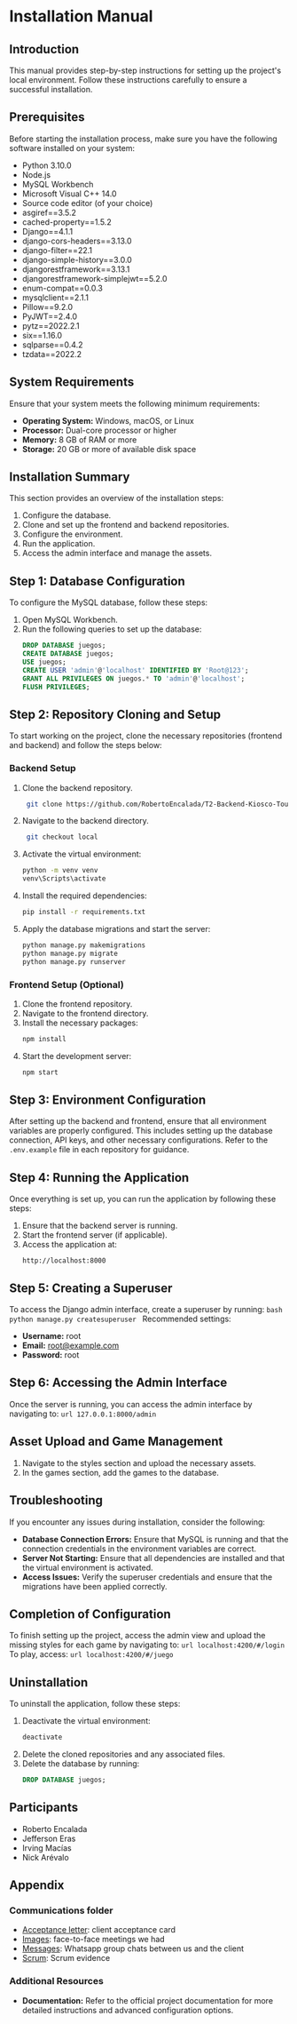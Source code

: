 # Installation Manual

## Introduction
This manual provides step-by-step instructions for setting up the project's local environment. Follow these instructions carefully to ensure a successful installation.

## Prerequisites
Before starting the installation process, make sure you have the following software installed on your system:
- Python 3.10.0
- Node.js
- MySQL Workbench
- Microsoft Visual C++ 14.0
- Source code editor (of your choice)
- asgiref==3.5.2
- cached-property==1.5.2
- Django==4.1.1
- django-cors-headers==3.13.0
- django-filter==22.1
- django-simple-history==3.0.0
- djangorestframework==3.13.1
- djangorestframework-simplejwt==5.2.0
- enum-compat==0.0.3
- mysqlclient==2.1.1
- Pillow==9.2.0
- PyJWT==2.4.0
- pytz==2022.2.1
- six==1.16.0
- sqlparse==0.4.2
- tzdata==2022.2


## System Requirements
Ensure that your system meets the following minimum requirements:
- **Operating System:** Windows, macOS, or Linux
- **Processor:** Dual-core processor or higher
- **Memory:** 8 GB of RAM or more
- **Storage:** 20 GB or more of available disk space

## Installation Summary
This section provides an overview of the installation steps:
1. Configure the database.
2. Clone and set up the frontend and backend repositories.
3. Configure the environment.
4. Run the application.
5. Access the admin interface and manage the assets.

## Step 1: Database Configuration
To configure the MySQL database, follow these steps:
1. Open MySQL Workbench.
2. Run the following queries to set up the database:
    ```sql
    DROP DATABASE juegos;
    CREATE DATABASE juegos;
    USE juegos;
    CREATE USER 'admin'@'localhost' IDENTIFIED BY 'Root@123';
    GRANT ALL PRIVILEGES ON juegos.* TO 'admin'@'localhost';
    FLUSH PRIVILEGES;
    ```

## Step 2: Repository Cloning and Setup
To start working on the project, clone the necessary repositories (frontend and backend) and follow the steps below:

### Backend Setup
1. Clone the backend repository.
   ```bash
    git clone https://github.com/RobertoEncalada/T2-Backend-Kiosco-Touch
    ```
3. Navigate to the backend directory.
   ```bash
    git checkout local
    ```
5. Activate the virtual environment:
    ```bash
    python -m venv venv
    venv\Scripts\activate
    ```
6. Install the required dependencies:
    ```bash
    pip install -r requirements.txt
    ```
7. Apply the database migrations and start the server:
    ```bash
    python manage.py makemigrations
    python manage.py migrate
    python manage.py runserver
    ```

### Frontend Setup (Optional)
1. Clone the frontend repository.
2. Navigate to the frontend directory.
3. Install the necessary packages:
    ```bash
    npm install
    ```
4. Start the development server:
    ```bash
    npm start
    ```

## Step 3: Environment Configuration
After setting up the backend and frontend, ensure that all environment variables are properly configured. This includes setting up the database connection, API keys, and other necessary configurations. Refer to the `.env.example` file in each repository for guidance.

## Step 4: Running the Application
Once everything is set up, you can run the application by following these steps:
1. Ensure that the backend server is running.
2. Start the frontend server (if applicable).
3. Access the application at:
    ```url
    http://localhost:8000
    ```

## Step 5: Creating a Superuser
To access the Django admin interface, create a superuser by running:
    ```bash
    python manage.py createsuperuser
    ```
Recommended settings:
- **Username:** root
- **Email:** root@example.com
- **Password:** root

## Step 6: Accessing the Admin Interface
Once the server is running, you can access the admin interface by navigating to:
    ```url
    127.0.0.1:8000/admin
    ```

## Asset Upload and Game Management
1. Navigate to the styles section and upload the necessary assets.
2. In the games section, add the games to the database.

## Troubleshooting
If you encounter any issues during installation, consider the following:
- **Database Connection Errors:** Ensure that MySQL is running and that the connection credentials in the environment variables are correct.
- **Server Not Starting:** Ensure that all dependencies are installed and that the virtual environment is activated.
- **Access Issues:** Verify the superuser credentials and ensure that the migrations have been applied correctly.

## Completion of Configuration
To finish setting up the project, access the admin view and upload the missing styles for each game by navigating to:
    ```url
    localhost:4200/#/login
    ```
To play, access:
    ```url
    localhost:4200/#/juego
    ```

## Uninstallation
To uninstall the application, follow these steps:
1. Deactivate the virtual environment:
    ```bash
    deactivate
    ```
2. Delete the cloned repositories and any associated files.
3. Delete the database by running:
    ```sql
    DROP DATABASE juegos;
    ```
## Participants
- Roberto Encalada
- Jefferson Eras
- Irving Macías
- Nick Arévalo

## Appendix
### Communications folder
- [Acceptance letter](https://github.com/RobertoEncalada/T2-Backend-Kiosco-Touch/tree/local/Communications/Acceptance%20letter): client acceptance card
- [Images](https://github.com/RobertoEncalada/T2-Backend-Kiosco-Touch/tree/local/Communications/Images): face-to-face meetings we had
- [Messages](https://github.com/RobertoEncalada/T2-Backend-Kiosco-Touch/tree/local/Communications/Messages): Whatsapp group chats between us and the client
- [Scrum](https://github.com/RobertoEncalada/T2-Backend-Kiosco-Touch/tree/local/Communications/Scrum): Scrum evidence

   
### Additional Resources
- **Documentation:** Refer to the official project documentation for more detailed instructions and advanced configuration options.


